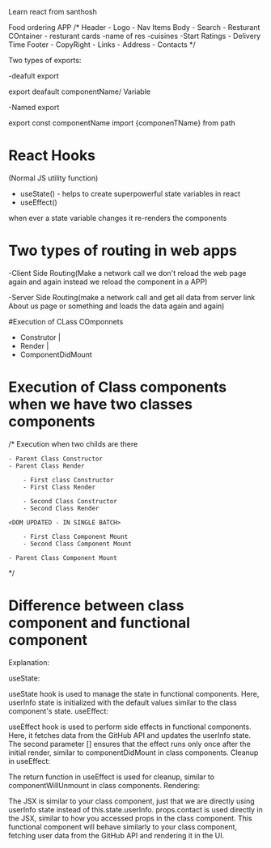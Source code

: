 Learn react from santhosh

Food ordering APP
/*
Header
    - Logo
    - Nav Items
Body
    - Search
    - Resturant COntainer
        - resturant cards
            -name of res
            -cuisines
            -Start Ratings
            - Delivery Time
Footer
    - CopyRight
    - Links
    - Address
    - Contacts
*/


Two types of exports:


-deafult export

export deafault componentName/ Variable

-Named export

export const componentName
import {componenTName} from path



# React Hooks

(Normal JS utility function)
- useState() -  helps to create superpowerful state variables in react
- useEffect()


when ever a state variable changes it re-renders the components


# Two types of routing in web apps

-Client Side Routing(Make a network call we don't reload the web page again and again instead we reload the component in a APP)

-Server Side Routing(make a network call and get all data from server link About us page or something and loads the data again and again)


#Execution of CLass COmponnets 

 - Construtor
    |
 - Render
    |
 - ComponentDidMount

# Execution of Class components when we have two classes components

/*
Execution when two childs are there

    - Parent Class Constructor
    - Parent Class Render

        - First class Constructor
        - First Class Render

        - Second Class Constructor
        - Second Class Render

    <DOM UPDATED - IN SINGLE BATCH>
        
        - First Class Component Mount
        - Second Class Component Mount

    - Parent Class Component Mount
*/



# Difference between class component and functional component

Explanation:

useState:

useState hook is used to manage the state in functional components. Here, userInfo state is initialized with the default values similar to the class component's state.
useEffect:

useEffect hook is used to perform side effects in functional components. Here, it fetches data from the GitHub API and updates the userInfo state.
The second parameter [] ensures that the effect runs only once after the initial render, similar to componentDidMount in class components.
Cleanup in useEffect:

The return function in useEffect is used for cleanup, similar to componentWillUnmount in class components.
Rendering:

The JSX is similar to your class component, just that we are directly using userInfo state instead of this.state.userInfo.
props.contact is used directly in the JSX, similar to how you accessed props in the class component.
This functional component will behave similarly to your class component, fetching user data from the GitHub API and rendering it in the UI.